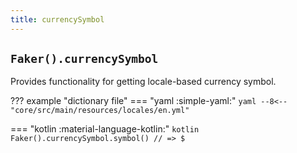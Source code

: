 ```yaml
---
title: currencySymbol
---
```


## `Faker().currencySymbol`

Provides functionality for getting locale-based currency symbol.

??? example "dictionary file"
    === "yaml :simple-yaml:"
        ```yaml
        --8<-- "core/src/main/resources/locales/en.yml"
        ```

=== "kotlin :material-language-kotlin:"
    ```kotlin
    Faker().currencySymbol.symbol() // => $
    ```
